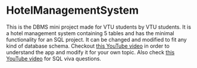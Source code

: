 # HotelManagementSystem

This is the DBMS mini project made for VTU students by VTU students. It is a hotel management system containing 5 tables and has the minimal functionality for an SQL project. It can be changed and modified to fit any kind of database schema. Checkout [this YouTube video](https://youtu.be/JZdMXUIMdQw) in order to understand the app and modify it for your own topic. Also check [this YouTube video](https://youtu.be/dQw4w9WgXcQ) for SQL viva questions.
